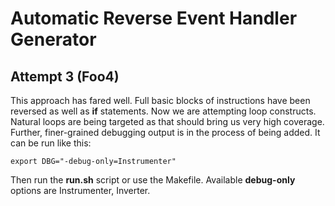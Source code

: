 Automatic Reverse Event Handler Generator
=========================================

Attempt 3 (Foo4)
----------------
This approach has fared well.  Full basic blocks of instructions
have been reversed as well as **if** statements.  Now we are attempting
loop constructs.  Natural loops are being targeted as that should bring
us very high coverage.  Further, finer-grained debugging output is in
the process of being added.  It can be run like this:

    export DBG="-debug-only=Instrumenter"

Then run the **run.sh** script or use the Makefile.  Available
**debug-only** options are Instrumenter, Inverter.
